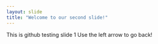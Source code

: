 ```yaml
---
layout: slide
title: "Welcome to our second slide!"
---
```

This is github testing slide 1
Use the left arrow to go back!